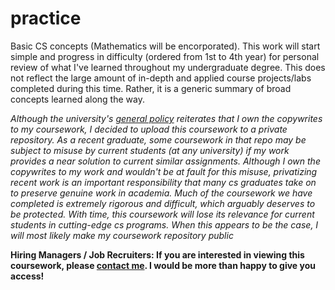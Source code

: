 # practice
Basic CS concepts (Mathematics will be encorporated). This work will start simple and progress in difficulty (ordered from 1st to 4th year) for personal review of what I've learned throughout my undergraduate degree. This does not reflect the large amount of in-depth and applied course projects/labs completed during this time. Rather, it is a generic summary of broad concepts learned along the way. 

*Although the university's [general policy](https://policy.umn.edu/research/copyright) reiterates that I own the copywrites to my coursework, I decided to upload this coursework to a private repository. As a recent graduate, some coursework in that repo may be subject to misuse by current students (at any university) if my work provides a near solution to current similar assignments. Although I own the copywrites to my work and wouldn't be at fault for this misuse, privatizing recent work is an important responsibility that many cs graduates take on to preserve genuine work in academia. Much of the coursework we have completed is extremely rigorous and difficult, which arguably deserves to be protected. With time, this coursework will lose its relevance for current students in cutting-edge cs programs. When this appears to be the case, I will most likely make my coursework repository public*

**Hiring Managers / Job Recruiters: If you are interested in viewing this coursework, please [contact me](https://www.clpieper.com/contact.html). I would be more than happy to give you access!**
